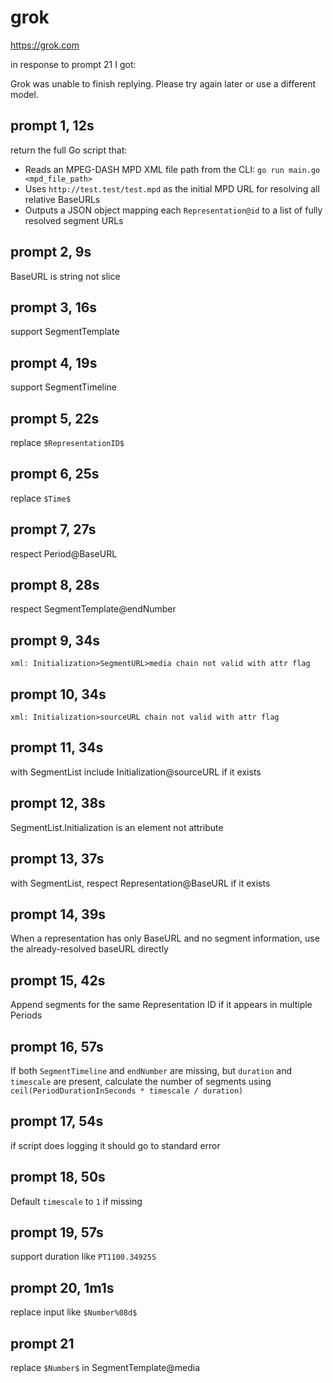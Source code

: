 # grok

https://grok.com

in response to prompt 21 I got:

Grok was unable to finish replying.
Please try again later or use a different model.

## prompt 1, 12s

return the full Go script that:
- Reads an MPEG-DASH MPD XML file path from the CLI: `go run main.go <mpd_file_path>`
- Uses `http://test.test/test.mpd` as the initial MPD URL for resolving all relative BaseURLs
- Outputs a JSON object mapping each `Representation@id` to a list of fully resolved segment URLs

## prompt 2, 9s

BaseURL is string not slice

## prompt 3, 16s

support SegmentTemplate

## prompt 4, 19s

support SegmentTimeline

## prompt 5, 22s

replace `$RepresentationID$`

## prompt 6, 25s

replace `$Time$`

## prompt 7, 27s

respect Period@BaseURL

## prompt 8, 28s

respect SegmentTemplate@endNumber

## prompt 9, 34s

~~~
xml: Initialization>SegmentURL>media chain not valid with attr flag
~~~

## prompt 10, 34s

~~~
xml: Initialization>sourceURL chain not valid with attr flag
~~~

## prompt 11, 34s

with SegmentList include Initialization@sourceURL if it exists

## prompt 12, 38s

SegmentList.Initialization is an element not attribute

## prompt 13, 37s

with SegmentList, respect Representation@BaseURL if it exists

## prompt 14, 39s

When a representation has only BaseURL and no segment information, use the
already-resolved baseURL directly

## prompt 15, 42s

Append segments for the same Representation ID if it appears in multiple
Periods

## prompt 16, 57s

If both `SegmentTimeline` and `endNumber` are missing, but `duration` and
`timescale` are present, calculate the number of segments using
`ceil(PeriodDurationInSeconds * timescale / duration)`

## prompt 17, 54s

if script does logging it should go to standard error

## prompt 18, 50s

Default `timescale` to `1` if missing

## prompt 19, 57s

support duration like `PT1100.34925S`

## prompt 20, 1m1s

replace input like `$Number%08d$`

## prompt 21

replace `$Number$` in SegmentTemplate@media
